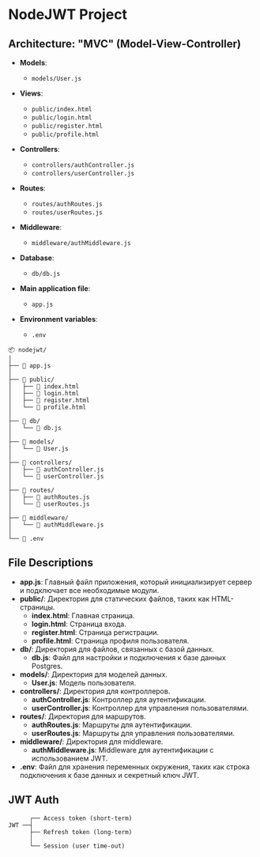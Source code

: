 # NodeJWT Project

## Architecture: "MVC" (Model-View-Controller)

- **Models**:

  - `models/User.js`

- **Views**:

  - `public/index.html`
  - `public/login.html`
  - `public/register.html`
  - `public/profile.html`

- **Controllers**:

  - `controllers/authController.js`
  - `controllers/userController.js`

- **Routes**:

  - `routes/authRoutes.js`
  - `routes/userRoutes.js`

- **Middleware**:

  - `middleware/authMiddleware.js`

- **Database**:

  - `db/db.js`

- **Main application file**:

  - `app.js`

- **Environment variables**:
  - `.env`

```
📦 nodejwt/
│
├── 📄 app.js
│
├── 📁 public/
│   ├── 📄 index.html
│   ├── 📄 login.html
│   ├── 📄 register.html
│   └── 📄 profile.html
│
├── 📁 db/
│   └── 📄 db.js
│
├── 📁 models/
│   └── 📄 User.js
│
├── 📁 controllers/
│   ├── 📄 authController.js
│   └── 📄 userController.js
│
├── 📁 routes/
│   ├── 📄 authRoutes.js
│   └── 📄 userRoutes.js
│
├── 📁 middleware/
│   └── 📄 authMiddleware.js
│
└── 📄 .env
```

## File Descriptions

- **app.js**: Главный файл приложения, который инициализирует сервер и подключает все необходимые модули.
- **public/**: Директория для статических файлов, таких как HTML-страницы.
  - **index.html**: Главная страница.
  - **login.html**: Страница входа.
  - **register.html**: Страница регистрации.
  - **profile.html**: Страница профиля пользователя.
- **db/**: Директория для файлов, связанных с базой данных.
  - **db.js**: Файл для настройки и подключения к базе данных Postgres.
- **models/**: Директория для моделей данных.
  - **User.js**: Модель пользователя.
- **controllers/**: Директория для контроллеров.
  - **authController.js**: Контроллер для аутентификации.
  - **userController.js**: Контроллер для управления пользователями.
- **routes/**: Директория для маршрутов.
  - **authRoutes.js**: Маршруты для аутентификации.
  - **userRoutes.js**: Маршруты для управления пользователями.
- **middleware/**: Директория для middleware.
  - **authMiddleware.js**: Middleware для аутентификации с использованием JWT.
- **.env**: Файл для хранения переменных окружения, таких как строка подключения к базе данных и секретный ключ JWT.

## JWT Auth

```
      ┌── Access token (short-term)
JWT ──┤
      ├── Refresh token (long-term)
      │
      └── Session (user time-out)


```
